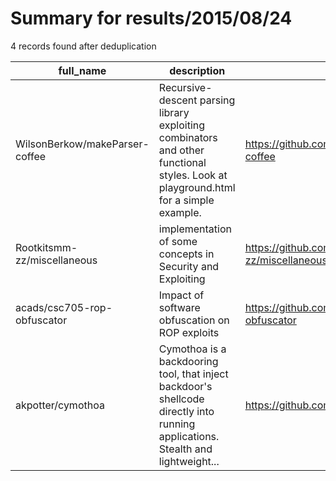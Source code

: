
# Summary for results/2015/08/24
    
4 records found after deduplication

| full_name | description | html_url | matched_list | matched_count | pushed_at | size | stargazers_count | language | forks_count |
|--------------------------------|-------------------------------------------------------------------------------------------------------------------------------------|---------------------------------------------------|----------------|-----------------|---------------------------|--------|--------------------|--------------|---------------|
| WilsonBerkow/makeParser-coffee | Recursive-descent parsing library exploiting combinators and other functional styles. Look at playground.html for a simple example. | https://github.com/WilsonBerkow/makeParser-coffee | ['exploit'] | 1 | 2015-08-24 21:10:10+00:00 | 216 | 0 | CoffeeScript | 0 |
| Rootkitsmm-zz/miscellaneous | implementation of some concepts in Security and Exploiting | https://github.com/Rootkitsmm-zz/miscellaneous | ['exploit'] | 1 | 2015-08-24 13:43:08+00:00 | 270 | 14 | C++ | 4 |
| acads/csc705-rop-obfuscator | Impact of software obfuscation on ROP exploits | https://github.com/acads/csc705-rop-obfuscator | ['exploit'] | 1 | 2015-08-24 01:24:45+00:00 | 47737 | 2 | Python | 3 |
| akpotter/cymothoa | Cymothoa is a backdooring tool, that inject backdoor's shellcode directly into running applications. Stealth and lightweight... | https://github.com/akpotter/cymothoa | ['shellcode'] | 1 | 2015-08-24 06:33:46+00:00 | 176 | 9 | C | 20 |
